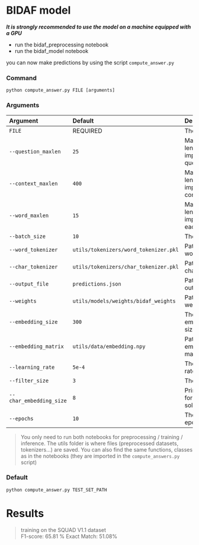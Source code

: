 # BIDAF model

***It is strongly recommended to use the model on a machine equipped with a GPU***

* run the bidaf_preprocessing notebook
* run the bidaf_model notebook

you can now make predictions by using the script `compute_answer.py`

### Command

`python compute_answer.py FILE [arguments]`

### Arguments

| Argument | Default | Description |
|:---------|:--------|:------------|
| `FILE` | REQUIRED | The test file |
| `--question_maxlen` | `25` | Maximum length imposed on questions |
| `--context_maxlen` | `400` | Maximum length imposed on contexts |
| `--word_maxlen` | `15` | Maximum length imposed on each word |
| `--batch_size` | `10` | The batch size |
| `--word_tokenizer` | `utils/tokenizers/word_tokenizer.pkl` | Path to the word_tokenizer |
| `--char_tokenizer` | `utils/tokenizers/char_tokenizer.pkl` | Path to the char_tokenizer |
| `--output_file` | `predictions.json` | Path to the output file |
| `--weights` | `utils/models/weights/bidaf_weights` | Path to the weights |
| `--embedding_size` | `300` | The embedding size |
| `--embedding_matrix` | `utils/data/embedding.npy` | Path to the embedding matrix npy file |
| `--learning_rate` | `5e-4` | The learning rate |
| `--filter_size` | `3` | The filter size |
| `--char_embedding_size` | `8` | Print statistics for the first solution |
| `--epochs` | `10` | The number of epochs |


> You only need to run both notebooks for preprocessing / training / inference.
> The utils folder is where files (preprocessed datasets, tokenizers...) are saved.
> You can also find the same functions, classes as in the notebooks (they are imported in the `compute_answers.py` script)

### Default

`python compute_answer.py TEST_SET_PATH`

# Results

> training on the SQUAD V1.1 dataset  
> F1-score: 65.81 %
> Exact Match: 51.08%
